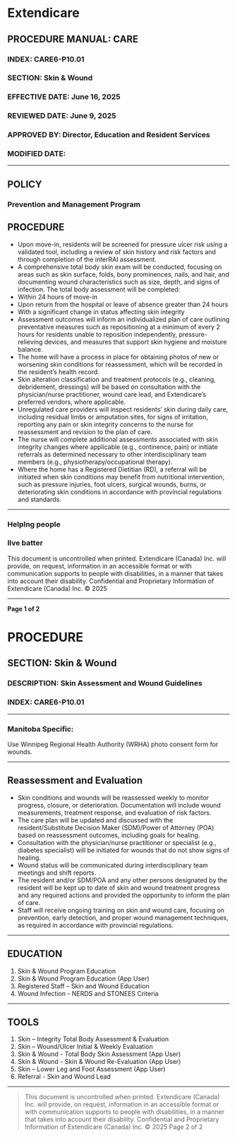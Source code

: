 # Extendicare

## PROCEDURE MANUAL: CARE
### INDEX: CARE6-P10.01
### SECTION: Skin & Wound
### EFFECTIVE DATE: June 16, 2025
### REVIEWED DATE: June 9, 2025
### APPROVED BY: Director, Education and Resident Services
### MODIFIED DATE:

----

## POLICY
### Prevention and Management Program

## PROCEDURE

- Upon move-in, residents will be screened for pressure ulcer risk using a validated tool, including a review of skin history and risk factors and through completion of the interRAI assessment.
- A comprehensive total body skin exam will be conducted, focusing on areas such as skin surface, folds, bony prominences, nails, and hair, and documenting wound characteristics such as size, depth, and signs of infection. The total body assessment will be completed:
- Within 24 hours of move-in
- Upon return from the hospital or leave of absence greater than 24 hours
- With a significant change in status affecting skin integrity
- Assessment outcomes will inform an individualized plan of care outlining preventative measures such as repositioning at a minimum of every 2 hours for residents unable to reposition independently, pressure-relieving devices, and measures that support skin hygiene and moisture balance.
- The home will have a process in place for obtaining photos of new or worsening skin conditions for reassessment, which will be recorded in the resident’s health record.
- Skin alteration classification and treatment protocols (e.g., cleaning, debridement, dressings) will be based on consultation with the physician/nurse practitioner, wound care lead, and Extendicare’s preferred vendors, where applicable.
- Unregulated care providers will inspect residents’ skin during daily care, including residual limbs or amputation sites, for signs of irritation, reporting any pain or skin integrity concerns to the nurse for reassessment and revision to the plan of care.
- The nurse will complete additional assessments associated with skin integrity changes where applicable (e.g., continence, pain) or initiate referrals as determined necessary to other interdisciplinary team members (e.g., physiotherapy/occupational therapy).
- Where the home has a Registered Dietitian (RD), a referral will be initiated when skin conditions may benefit from nutritional intervention, such as pressure injuries, foot ulcers, surgical wounds, burns, or deteriorating skin conditions in accordance with provincial regulations and standards.

----

### Helplng people
### Ilve batter

This document is uncontrolled when printed. Extendicare (Canada) Inc. will provide, on request, information in an accessible format or with communication supports to people with disabilities, in a manner that takes into account their disability. Confidential and Proprietary Information of Extendicare (Canada) Inc. © 2025

----

**Page 1 of 2**

# PROCEDURE

## SECTION: Skin & Wound
### DESCRIPTION: Skin Assessment and Wound Guidelines
### INDEX: CARE6-P10.01

----

### Manitoba Specific:
Use Winnipeg Regional Health Authority (WRHA) photo consent form for wounds.

----

## Reassessment and Evaluation

- Skin conditions and wounds will be reassessed weekly to monitor progress, closure, or deterioration. Documentation will include wound measurements, treatment response, and evaluation of risk factors.
- The care plan will be updated and discussed with the resident/Substitute Decision Maker (SDM)/Power of Attorney (POA) based on reassessment outcomes, including goals for healing.
- Consultation with the physician/nurse practitioner or specialist (e.g., diabetes specialist) will be initiated for wounds that do not show signs of healing.
- Wound status will be communicated during interdisciplinary team meetings and shift reports.
- The resident and/or SDM/POA and any other persons designated by the resident will be kept up to date of skin and wound treatment progress and any required actions and provided the opportunity to inform the plan of care.
- Staff will receive ongoing training on skin and wound care, focusing on prevention, early detection, and proper wound management techniques, as required in accordance with provincial regulations.

----

## EDUCATION

1. Skin & Wound Program Education
2. Skin & Wound Program Education (App User)
3. Registered Staff – Skin and Wound Education
4. Wound Infection - NERDS and STONEES Criteria

----

## TOOLS

1. Skin – Integrity Total Body Assessment & Evaluation
2. Skin – Wound/Ulcer Initial & Weekly Evaluation
3. Skin & Wound - Total Body Skin Assessment (App User)
4. Skin & Wound - Skin & Wound Re-Evaluation (App User)
5. Skin – Lower Leg and Foot Assessment (App User)
6. Referral - Skin and Wound Lead

----

> This document is uncontrolled when printed.
> Extendicare (Canada) Inc. will provide, on request, information in an accessible format or with communication supports to people with disabilities, in a manner that takes into account their disability. Confidential and Proprietary Information of Extendicare (Canada) Inc. © 2025
> Page 2 of 2